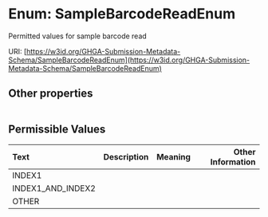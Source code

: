 
# Enum: SampleBarcodeReadEnum


Permitted values for sample barcode read

URI: [https://w3id.org/GHGA-Submission-Metadata-Schema/SampleBarcodeReadEnum](https://w3id.org/GHGA-Submission-Metadata-Schema/SampleBarcodeReadEnum)


## Other properties

|  |  |  |
| --- | --- | --- |

## Permissible Values

| Text | Description | Meaning | Other Information |
| :--- | :---: | :---: | ---: |
| INDEX1 |  |  |  |
| INDEX1_AND_INDEX2 |  |  |  |
| OTHER |  |  |  |

